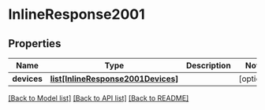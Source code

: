 # InlineResponse2001

## Properties
Name | Type | Description | Notes
------------ | ------------- | ------------- | -------------
**devices** | [**list[InlineResponse2001Devices]**](InlineResponse2001Devices.md) |  | [optional] 

[[Back to Model list]](../README.md#documentation-for-models) [[Back to API list]](../README.md#documentation-for-api-endpoints) [[Back to README]](../README.md)


